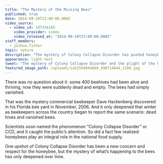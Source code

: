 ```yaml
---
title: "The Mystery of the Missing Bees"
published: true
date: 2014-09-28T23:00:00.000Z
video_source:
  - video_id: 107334165
    video_provider: vimeo
    video_released_at: "2014-09-28T23:00:00.000Z"
staff_members:
  - joshua-fisher
topic: nature
description: "The mystery of Colony Collapse Disorder has pushed honeybees into the public eye. But the story of their plight -- and its impact -- is much more complicated."
appearance: light-text
tweet: "The mystery of Colony Collapse Disorder and the plight of the honeybee is not cut and dried."
featured_image_path: /uploads/1422558944669_490714644_1280.jpg
---
```


There was no question about it: some 400 beehives had been alive and thriving, now they were suddenly dead and empty. The bees had simply vanished.

That was the mystery commercial beekeeper Dave Hackenberg discovered in his Florida bee yard in November, 2006. And it only deepened that winter as beekeepers across the country began to report the same scenario: dead hives and vanished bees.

Scientists soon named the phenomenon “Colony Collapse Disorder” or CCD, and it caught the public’s attention. So did a fact few realized: honeybees play an integral role in the national food supply.

One upshot of Colony Collapse Disorder has been a new concern and respect for the honeybee, but the mystery of what’s happening to the bees has only deepened over time.

